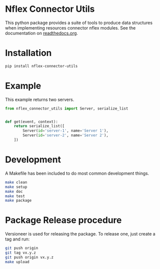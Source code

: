 # Nflex Connector Utils

This python package provides a suite of tools to produce data structures when implementing resources connector nflex modules. See the documentation on [readthedocs.org](http://nflex-connector-utils.readthedocs.io/en/latest/index.html).


# Installation
```sh
pip install nflex-connector-utils
```

# Example

This example returns two servers.
```python
from nflex_connector_utils import Server, serialize_list


def get(event, context):
    return serialize_list([
        Server(id='server-1', name='Server 1'),
        Server(id='server-2', name='Server 2'),
    ])
```

# Development
A Makefile has been included to do most common development things.
```sh
make clean
make setup
make doc
make test
make package
```

# Package Release procedure
Versioneer is used for releasing the package. To release one, just create a tag and run:
```sh
git push origin
git tag vx.y.z
git push origin vx.y.z
make upload
```
